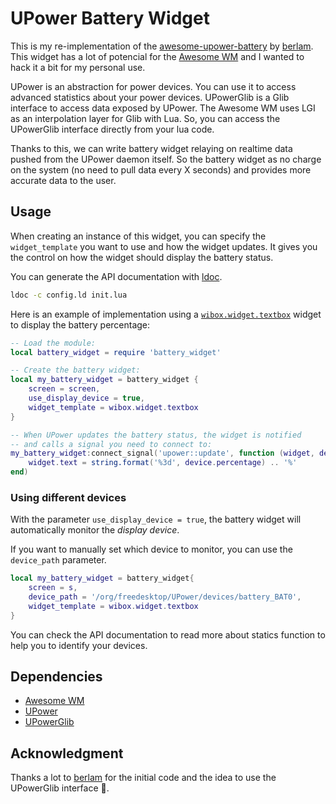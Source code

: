 # UPower Battery Widget

This is my re-implementation of the [awesome-upower-battery][awesome-upower-battery-repository] by [berlam][berlam]. This widget has a lot of potencial for the [Awesome WM][AwesomeWM] and I wanted to hack it a bit for my personal use.

UPower is an abstraction for power devices. You can use it to access advanced statistics about your power devices.
UPowerGlib is a Glib interface to access data exposed by UPower.
The Awesome WM uses LGI as an interpolation layer for Glib with Lua. So, you can access the UPowerGlib interface directly from your lua code.

Thanks to this, we can write battery widget relaying on realtime data pushed from the UPower daemon itself. So the battery widget as no charge on the system (no need to pull data every X seconds) and provides more accurate data to the user.

## Usage

When creating an instance of this widget, you can specify the `widget_template` you want to use and how the widget updates. It gives you the control on how the widget should display the battery status.

You can generate the API documentation with [ldoc][ldoc].

```sh
ldoc -c config.ld init.lua
```

Here is an example of implementation using a [`wibox.widget.textbox`][awesome-api-wibox.widget.textbox] widget to display the battery percentage:

```lua
-- Load the module:
local battery_widget = require 'battery_widget'

-- Create the battery widget:
local my_battery_widget = battery_widget {
    screen = screen,
    use_display_device = true,
    widget_template = wibox.widget.textbox
}

-- When UPower updates the battery status, the widget is notified
-- and calls a signal you need to connect to:
my_battery_widget:connect_signal('upower::update', function (widget, device)
    widget.text = string.format('%3d', device.percentage) .. '%'
end)
```

### Using different devices

With the parameter `use_display_device = true`, the battery widget will automatically monitor the _display device_.

If you want to manually set which device to monitor, you can use the `device_path` parameter.

```lua
local my_battery_widget = battery_widget{
    screen = s,
    device_path = '/org/freedesktop/UPower/devices/battery_BAT0',
    widget_template = wibox.widget.textbox
}
```

You can check the API documentation to read more about statics function to help you to identify your devices.

## Dependencies

* [Awesome WM][AwesomeWM]
* [UPower][UPower]
* [UPowerGlib][UPowerGlib]

## Acknowledgment

Thanks a lot to [berlam][berlam] for the initial code and the idea to use the UPowerGlib interface 🚀.

[awesome-upower-battery-repository]: https://github.com/berlam/awesome-upower-battery
[berlam]: https://github.com/berlam
[AwesomeWM]: https://awesomewm.org/
[awesome-api-wibox.widget.textbox]: https://awesomewm.org/apidoc/widgets/wibox.widget.textbox.html
[UPower]: https://upower.freedesktop.org/
[UPowerGlib]: https://lazka.github.io/pgi-docs/UPowerGlib-1.0/index.html
[ldoc]: https://stevedonovan.github.io/ldoc/
